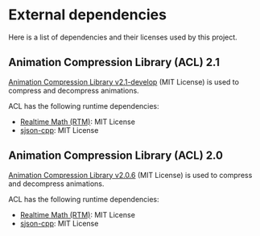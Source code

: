 # External dependencies

Here is a list of dependencies and their licenses used by this project.

## Animation Compression Library (ACL) 2.1

[Animation Compression Library v2.1-develop](https://github.com/nfrechette/acl) (MIT License) is used to compress and decompress animations.

ACL has the following runtime dependencies:

*  [Realtime Math (RTM)](https://github.com/nfrechette/rtm): MIT License
*  [sjson-cpp](https://github.com/nfrechette/sjson-cpp): MIT License

## Animation Compression Library (ACL) 2.0

[Animation Compression Library v2.0.6](https://github.com/nfrechette/acl/releases/tag/v2.0.6) (MIT License) is used to compress and decompress animations.

ACL has the following runtime dependencies:

*  [Realtime Math (RTM)](https://github.com/nfrechette/rtm): MIT License
*  [sjson-cpp](https://github.com/nfrechette/sjson-cpp): MIT License
